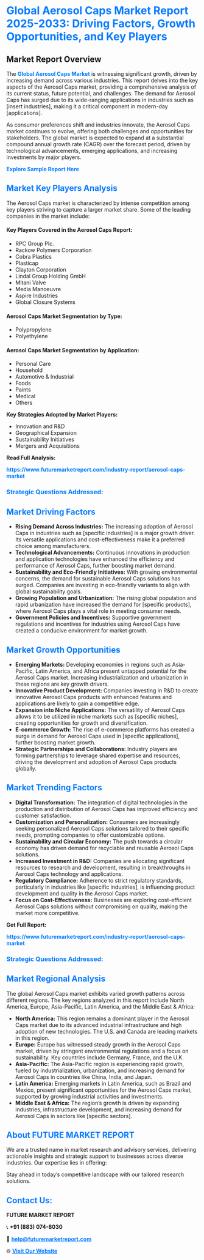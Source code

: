 <h1 style="color: #007BFF;">Global Aerosol Caps Market Report 2025-2033: Driving Factors, Growth Opportunities, and Key Players</h1>

<section id="overview">
<h2>Market Report Overview</h2>
<p>The <a href="https://www.futuremarketreport.com/industry-report/aerosol-caps-market" style="color: #007BFF; text-decoration: none;"><strong>Global Aerosol Caps Market</strong></a> is witnessing significant growth, driven by increasing demand across various industries. This report delves into the key aspects of the Aerosol Caps market, providing a comprehensive analysis of its current status, future potential, and challenges. The demand for Aerosol Caps has surged due to its wide-ranging applications in industries such as [insert industries], making it a critical component in modern-day [applications].</p>
<p>As consumer preferences shift and industries innovate, the Aerosol Caps market continues to evolve, offering both challenges and opportunities for stakeholders. The global market is expected to expand at a substantial compound annual growth rate (CAGR) over the forecast period, driven by technological advancements, emerging applications, and increasing investments by major players.</p>
</section>

<section id="overview">
<p><a href="https://www.futuremarketreport.com/request-sample/reportId=63104" style="color: #007BFF; text-decoration: none;"><strong>Explore Sample Report Here</strong></a></p>
</section>

<section id="key-players">
<h2 style="color: #007BFF;">Market Key Players Analysis</h2>
<p>The Aerosol Caps market is characterized by intense competition among key players striving to capture a larger market share. Some of the leading companies in the market include:</p>
<h4>Key Players Covered in the Aerosol Caps Report:</h4>
<ul><li>RPC Group Plc.</li><li>Rackow Polymers Corporation</li><li>Cobra Plastics</li><li>Plasticap</li><li>Clayton Corporation</li><li>Lindal Group Holding GmbH</li><li>Mitani Valve</li><li>Media Manoeuvre</li><li>Aspire Industries</li><li>Global Closure Systems</li></ul>
<h4>Aerosol Caps Market Segmentation by Type:</h4>
<ul><li>Polypropylene</li><li>Polyethylene</li></ul>

<h4>Aerosol Caps Market Segmentation by Application:</h4>
<ul><li>Personal Care</li><li>Household</li><li>Automotive &amp; Industrial</li><li>Foods</li><li>Paints</li><li>Medical</li><li>Others</li></ul>
<p><strong>Key Strategies Adopted by Market Players:</strong></p>
<ul>
<li>Innovation and R&D</li>
<li>Geographical Expansion</li>
<li>Sustainability Initiatives</li>
<li>Mergers and Acquisitions</li>
</ul>
</section>

<section>
<p><strong>Read Full Analysis: </strong></p><a href="https://www.futuremarketreport.com/industry-report/aerosol-caps-market" style="color: #007BFF; text-decoration: none;"><strong>https://www.futuremarketreport.com/industry-report/aerosol-caps-market</strong></a>
<h3 style="color: #007BFF;">Strategic Questions Addressed:</h3>
</section>

<section id="driving-factors">
<h2 style="color: #007BFF;">Market Driving Factors</h2>
<ul>
<li><strong>Rising Demand Across Industries:</strong> The increasing adoption of Aerosol Caps in industries such as [specific industries] is a major growth driver. Its versatile applications and cost-effectiveness make it a preferred choice among manufacturers.</li>
<li><strong>Technological Advancements:</strong> Continuous innovations in production and application technologies have enhanced the efficiency and performance of Aerosol Caps, further boosting market demand.</li>
<li><strong>Sustainability and Eco-Friendly Initiatives:</strong> With growing environmental concerns, the demand for sustainable Aerosol Caps solutions has surged. Companies are investing in eco-friendly variants to align with global sustainability goals.</li>
<li><strong>Growing Population and Urbanization:</strong> The rising global population and rapid urbanization have increased the demand for [specific products], where Aerosol Caps plays a vital role in meeting consumer needs.</li>
<li><strong>Government Policies and Incentives:</strong> Supportive government regulations and incentives for industries using Aerosol Caps have created a conducive environment for market growth.</li>
</ul>
</section>

<section id="growth-opportunities">
<h2 style="color: #007BFF;">Market Growth Opportunities</h2>
<ul>
<li><strong>Emerging Markets:</strong> Developing economies in regions such as Asia-Pacific, Latin America, and Africa present untapped potential for the Aerosol Caps market. Increasing industrialization and urbanization in these regions are key growth drivers.</li>
<li><strong>Innovative Product Development:</strong> Companies investing in R&D to create innovative Aerosol Caps products with enhanced features and applications are likely to gain a competitive edge.</li>
<li><strong>Expansion into Niche Applications:</strong> The versatility of Aerosol Caps allows it to be utilized in niche markets such as [specific niches], creating opportunities for growth and diversification.</li>
<li><strong>E-commerce Growth:</strong> The rise of e-commerce platforms has created a surge in demand for Aerosol Caps used in [specific applications], further boosting market growth.</li>
<li><strong>Strategic Partnerships and Collaborations:</strong> Industry players are forming partnerships to leverage shared expertise and resources, driving the development and adoption of Aerosol Caps products globally.</li>
</ul>
</section>

<section id="trending-factors">
<h2 style="color: #007BFF;">Market Trending Factors</h2>
<ul>
<li><strong>Digital Transformation:</strong> The integration of digital technologies in the production and distribution of Aerosol Caps has improved efficiency and customer satisfaction.</li>
<li><strong>Customization and Personalization:</strong> Consumers are increasingly seeking personalized Aerosol Caps solutions tailored to their specific needs, prompting companies to offer customizable options.</li>
<li><strong>Sustainability and Circular Economy:</strong> The push towards a circular economy has driven demand for recyclable and reusable Aerosol Caps solutions.</li>
<li><strong>Increased Investment in R&D:</strong> Companies are allocating significant resources to research and development, resulting in breakthroughs in Aerosol Caps technology and applications.</li>
<li><strong>Regulatory Compliance:</strong> Adherence to strict regulatory standards, particularly in industries like [specific industries], is influencing product development and quality in the Aerosol Caps market.</li>
<li><strong>Focus on Cost-Effectiveness:</strong> Businesses are exploring cost-efficient Aerosol Caps solutions without compromising on quality, making the market more competitive.</li>
</ul>
</section>

<section>
<p><strong>Get Full Report: </strong></p><a href="https://www.futuremarketreport.com/industry-report/aerosol-caps-market" style="color: #007BFF; text-decoration: none;"><strong>https://www.futuremarketreport.com/industry-report/aerosol-caps-market</strong></a>
<h3 style="color: #007BFF;">Strategic Questions Addressed:</h3>
</section>


<section id="regional-analysis">
<h2 style="color: #007BFF;">Market Regional Analysis</h2>
<p>The global Aerosol Caps market exhibits varied growth patterns across different regions. The key regions analyzed in this report include North America, Europe, Asia-Pacific, Latin America, and the Middle East & Africa:</p>
<ul>
<li><strong>North America:</strong> This region remains a dominant player in the Aerosol Caps market due to its advanced industrial infrastructure and high adoption of new technologies. The U.S. and Canada are leading markets in this region.</li>
<li><strong>Europe:</strong> Europe has witnessed steady growth in the Aerosol Caps market, driven by stringent environmental regulations and a focus on sustainability. Key countries include Germany, France, and the U.K.</li>
<li><strong>Asia-Pacific:</strong> The Asia-Pacific region is experiencing rapid growth, fueled by industrialization, urbanization, and increasing demand for Aerosol Caps in countries like China, India, and Japan.</li>
<li><strong>Latin America:</strong> Emerging markets in Latin America, such as Brazil and Mexico, present significant opportunities for the Aerosol Caps market, supported by growing industrial activities and investments.</li>
<li><strong>Middle East & Africa:</strong> The region’s growth is driven by expanding industries, infrastructure development, and increasing demand for Aerosol Caps in sectors like [specific sectors].</li>
</ul>
</section>

<footer>
<h2 style="color: #007BFF;">About FUTURE MARKET REPORT</h2>
<p>We are a trusted name in market research and advisory services, delivering actionable insights and strategic support to businesses across diverse industries. Our expertise lies in offering:</p>

<p>Stay ahead in today’s competitive landscape with our tailored research solutions.</p>

<h2 style="color: #007BFF;">Contact Us:</h2>
<p><strong>FUTURE MARKET REPORT</strong></p>
<p>📞 <strong>+91 (883) 074-8030</strong></p>
<p>📧 <strong><a href="mailto:help@futuremarketreport.com" style="color: #007BFF;">help@futuremarketreport.com</a></strong></p>
<p>🌐 <strong><a href="https://www.futuremarketreport.com/" style="color: #007BFF;">Visit Our Website</a></strong></p>
</footer>